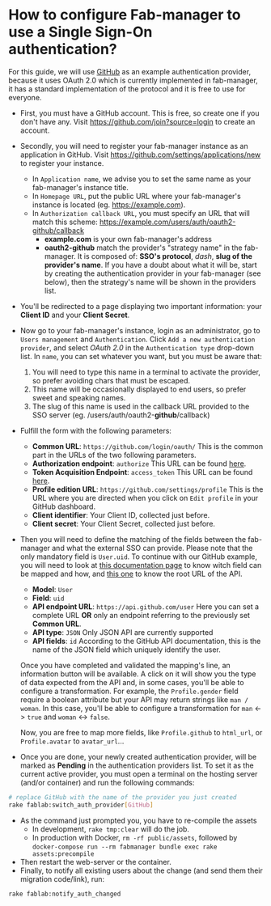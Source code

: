 # How to configure Fab-manager to use a Single Sign-On authentication?

For this guide, we will use [GitHub](https://developer.github.com/v3/oauth/) as an example authentication provider, because it uses OAuth 2.0 which is currently implemented in fab-manager, it has a standard implementation of the protocol and it is free to use for everyone.

- First, you must have a GitHub account. This is free, so create one if you don't have any.
  Visit https://github.com/join?source=login to create an account.

- Secondly, you will need to register your fab-manager instance as an application in GitHub.
  Visit https://github.com/settings/applications/new to register your instance.
  - In `Application name`, we advise you to set the same name as your fab-manager's instance title.
  - In `Homepage URL`, put the public URL where your fab-manager's instance is located (eg. https://example.com).
  - In `Authorization callback URL`, you must specify an URL that will match this scheme: https://example.com/users/auth/oauth2-github/callback
    - **example.com** is your own fab-manager's address
    - **oauth2-github** match the provider's "strategy name" in the fab-manager.
      It is composed of: **SSO's protocol**, _dash_, **slug of the provider's name**.
      If you have a doubt about what it will be, start by creating the authentication provider in your fab-manager (see below), then the strategy's name will be shown in the providers list.

- You'll be redirected to a page displaying two important information: your **Client ID** and your **Client Secret**.

- Now go to your fab-manager's instance, login as an administrator, go to `Users management` and `Authentication`.
  Click `Add a new authentication provider`, and select _OAuth 2.0_ in the `Authentication type` drop-down list.
  In `name`, you can set whatever you want, but you must be aware that:
  1. You will need to type this name in a terminal to activate the provider, so prefer avoiding chars that must be escaped.
  2. This name will be occasionally displayed to end users, so prefer sweet and speaking names.
  3. The slug of this name is used in the callback URL provided to the SSO server (eg. /users/auth/oauth2-**github**/callback)

- Fulfill the form with the following parameters:
  - **Common URL**: `https://github.com/login/oauth/` This is the common part in the URLs of the two following parameters.
  - **Authorization endpoint**: `authorize` This URL can be found [here](https://developer.github.com/v3/oauth/).
  - **Token Acquisition Endpoint**: `access_token` This URL can be found [here](https://developer.github.com/v3/oauth/).
  - **Profile edition URL**: `https://github.com/settings/profile` This is the URL where you are directed when you click on `Edit profile` in your GitHub dashboard.
  - **Client identifier**: Your Client ID, collected just before.
  - **Client secret**: Your Client Secret, collected just before.

- Then you will need to define the matching of the fields between the fab-manager and what the external SSO can provide.
  Please note that the only mandatory field is `User.uid`.
  To continue with our GitHub example, you will need to look at [this documentation page](https://developer.github.com/v3/users/#get-the-authenticated-user) to know witch field can be mapped and how, and [this one](https://developer.github.com/v3/) to know the root URL of the API.
  - **Model**: `User`
  - **Field**: `uid`
  - **API endpoint URL**: `https://api.github.com/user` Here you can set a complete URL **OR** only an endpoint referring to the previously set **Common URL**.
  - **API type**: `JSON` Only JSON API are currently supported
  - **API fields**: `id` According to the GitHub API documentation, this is the name of the JSON field which uniquely identify the user.

  Once you have completed and validated the mapping's line, an information button will be available.
  A click on it will show you the type of data expected from the API and, in some cases, you'll be able to configure a transformation.
  For example, the `Profile.gender` field require a boolean attribute but your API may return strings like `man / woman`.
  In this case, you'll be able to configure a transformation for `man` <-> `true` and `woman` <-> `false`.

  Now, you are free to map more fields, like `Profile.github` to `html_url`, or `Profile.avatar` to `avatar_url`...

- Once you are done, your newly created authentication provider, will be marked as **Pending** in the authentication providers list.
  To set it as the current active provider, you must open a terminal on the hosting server (and/or container) and run the following commands:

```bash
# replace GitHub with the name of the provider you just created
rake fablab:switch_auth_provider[GitHub]
```

- As the command just prompted you, you have to re-compile the assets
  - In development, `rake tmp:clear` will do the job.
  - In production with Docker, `rm -rf public/assets`, followed by `docker-compose run --rm fabmanager bundle exec rake assets:precompile`
- Then restart the web-server or the container.
- Finally, to notify all existing users about the change (and send them their migration code/link), run:
```bash
rake fablab:notify_auth_changed
```
